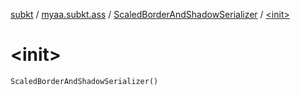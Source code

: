 [subkt](../../index.md) / [myaa.subkt.ass](../index.md) / [ScaledBorderAndShadowSerializer](index.md) / [&lt;init&gt;](./-init-.md)

# &lt;init&gt;

`ScaledBorderAndShadowSerializer()`